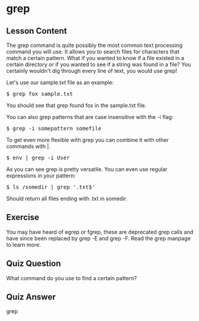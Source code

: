 # grep

## Lesson Content

The grep command is quite possibly the most common text processing command you will use. It allows you to search files for characters that match a certain pattern. What if you wanted to know if a file existed in a certain directory or if you wanted to see if a string was found in a file? You certainly wouldn't dig through every line of text, you would use grep!

Let's use our sample.txt file as an example: 

<pre>$ grep fox sample.txt</pre>

You should see that grep found fox in the sample.txt file. 

You can also grep patterns that are case insensitive with the -i flag: 

<pre>$ grep -i somepattern somefile</pre>

To get even more flexible with grep you can combine it with other commands with |.

<pre>$ env | grep -i User</pre>

As you can see grep is pretty versatile. You can even use regular expressions in your pattern: 

<pre>$ ls /somedir | grep '.txt$'</pre>

Should return all files ending with .txt in somedir.

## Exercise

You may have heard of egrep or fgrep, these are deprecated grep calls and have since been replaced by grep -E and grep -F. Read the grep manpage to learn more.

## Quiz Question

What command do you use to find a certain pattern?

## Quiz Answer

grep